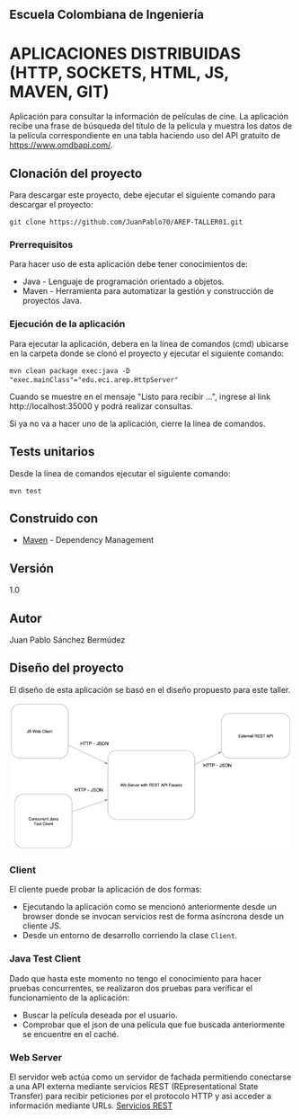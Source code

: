 ## Escuela Colombiana de Ingeniería
# APLICACIONES DISTRIBUIDAS (HTTP, SOCKETS, HTML, JS, MAVEN, GIT)

Aplicación para consultar la información de películas de cine. La aplicación recibe una frase de búsqueda del título de la película y muestra los datos de la película correspondiente en una tabla haciendo uso del API gratuito de https://www.omdbapi.com/.

## Clonación del proyecto

Para descargar este proyecto, debe ejecutar el siguiente comando para descargar el proyecto:

```
git clone https://github.com/JuanPablo70/AREP-TALLER01.git
```

### Prerrequisitos

Para hacer uso de esta aplicación debe tener conocimientos de:
+ Java - Lenguaje de programación orientado a objetos.
+ Maven - Herramienta para automatizar la gestión y construcción de proyectos Java. 

### Ejecución de la aplicación

Para ejecutar la aplicación, debera en la línea de comandos (cmd) ubicarse en la carpeta donde se clonó el proyecto y ejecutar el siguiente comando:

```
mvn clean package exec:java -D "exec.mainClass"="edu.eci.arep.HttpServer"
```

Cuando se muestre en el mensaje "Listo para recibir ...", ingrese al link http://localhost:35000 y podrá realizar consultas.

Si ya no va a hacer uno de la aplicación, cierre la línea de comandos.

## Tests unitarios

Desde la línea de comandos ejecutar el siguiente comando:

```
mvn test
```

## Construido con

+ [Maven](https://maven.apache.org/) - Dependency Management

## Versión

1.0

## Autor

Juan Pablo Sánchez Bermúdez

## Diseño del proyecto

El diseño de esta aplicación se basó en el diseño propuesto para este taller.

![](img/diseno-proyecto.png)

### Client

El cliente puede probar la aplicación de dos formas:

+ Ejecutando la aplicación como se mencionó anteriormente desde un browser donde se invocan servicios rest de forma asíncrona desde un cliente JS.
+ Desde un entorno de desarrollo corriendo la clase ```Client```.

### Java Test Client

Dado que hasta este momento no tengo el conocimiento para hacer pruebas concurrentes, se realizaron dos pruebas para verificar el funcionamiento de la aplicación:

+ Buscar la película deseada por el usuario.
+ Comprobar que el json de una película que fue buscada anteriormente se encuentre en el caché.

### Web Server

El servidor web actúa como un servidor de fachada permitiendo conectarse a una API externa mediante servicios REST (REpresentational State Transfer) para recibir peticiones por el protocolo HTTP y asi acceder a información mediante URLs.
[Servicios REST](https://abi.gitbook.io/net-core/3.-servicios-rest/3.1-servicios-rest)